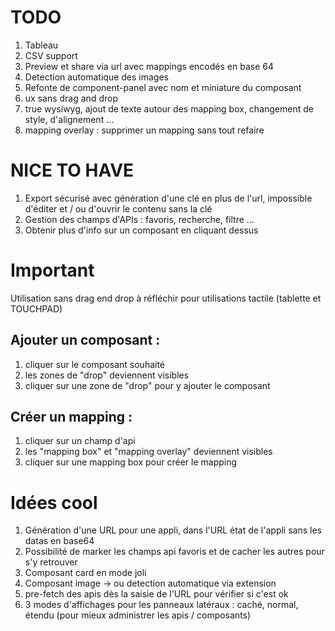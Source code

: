 # TODO

1. Tableau
2. CSV support
3. Preview et share via url avec mappings encodés en base 64
4. Detection automatique des images
5. Refonte de component-panel avec nom et miniature du composant
6. ux sans drag and drop
7. true wysiwyg, ajout de texte autour des mapping box, changement de style, d'alignement ...
8. mapping overlay : supprimer un mapping sans tout refaire


# NICE TO HAVE

1. Export sécurisé avec génération d'une clé en plus de l'url, impossible d'éditer et / ou d'ouvrir le contenu sans la clé
2. Gestion des champs d'APIs : favoris, recherche, filtre ...
3. Obtenir plus d'info sur un composant en cliquant dessus


# Important

Utilisation sans drag end drop à réfléchir pour utilisations tactile (tablette et TOUCHPAD)

## Ajouter un composant :

1. cliquer sur le composant souhaité
2. les zones de "drop" deviennent visibles
3. cliquer sur une zone de "drop" pour y ajouter le composant

## Créer un mapping :

1. cliquer sur un champ d'api
2. les "mapping box" et "mapping overlay" deviennent visibles
3. cliquer sur une mapping box pour créer le mapping

# Idées cool

1. Génération d'une URL pour une appli, dans l'URL état de l'appli sans les datas en base64
2. Possibilité de marker les champs api favoris et de cacher les autres pour s'y retrouver
3. Composant card en mode joli
4. Composant image -> ou detection automatique via extension
5. pre-fetch des apis dès la saisie de l'URL pour vérifier si c'est ok
6. 3 modes d'affichages pour les panneaux latéraux : caché, normal, étendu (pour mieux administrer les apis / composants)
